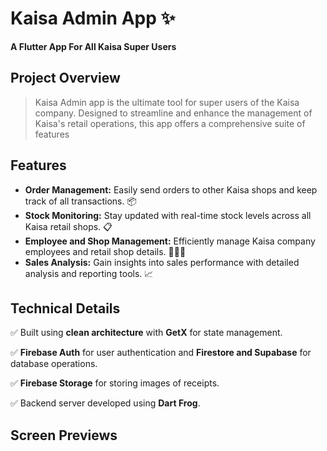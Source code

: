 # Kaisa Admin App ✨

**A Flutter App For All Kaisa Super Users**

## Project Overview

> Kaisa Admin app is the ultimate tool for super users of the Kaisa company. Designed to streamline and enhance the management of Kaisa's retail operations, this app offers a comprehensive suite of features

## Features

  * **Order Management:** Easily send orders to other Kaisa shops and keep track of all transactions. 📦
  * **Stock Monitoring:** Stay updated with real-time stock levels across all Kaisa retail shops. 📋
  * **Employee and Shop Management:** Efficiently manage Kaisa company employees and retail shop details. 👱‍♂️🏬
  * **Sales Analysis:** Gain insights into sales performance with detailed analysis and reporting tools. 📈

## Technical Details

✅ Built using **clean architecture** with **GetX** for state management.

✅ **Firebase Auth** for user authentication and **Firestore and Supabase** for database operations.

✅ **Firebase Storage** for storing images of receipts.

✅ Backend server developed using **Dart Frog**.


## Screen Previews
